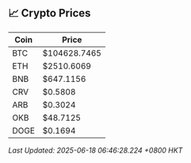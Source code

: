 ## 📈 Crypto Prices

| Coin | Price |
| ---- | ----- |
| BTC | $104628.7465 |
| ETH | $2510.6069 |
| BNB | $647.1156 |
| CRV | $0.5808 |
| ARB | $0.3024 |
| OKB | $48.7125 |
| DOGE | $0.1694 |

_Last Updated: 2025-06-18 06:46:28.224 +0800 HKT_